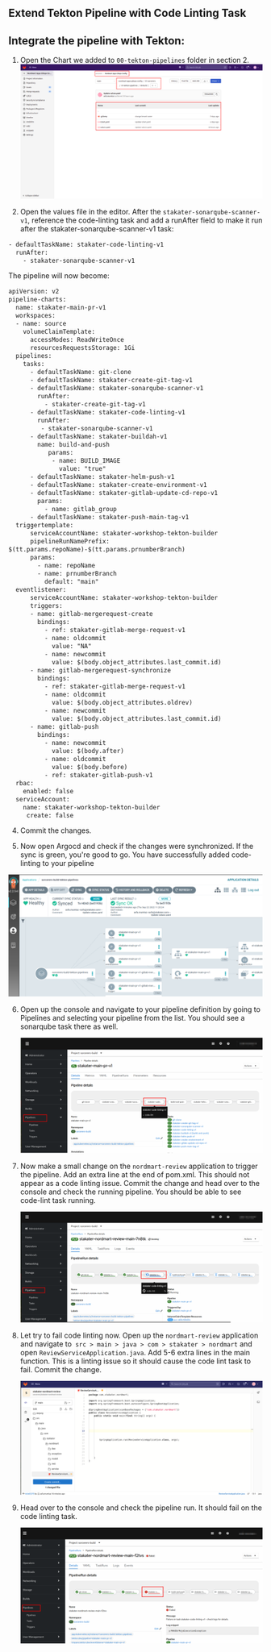 ## Extend Tekton Pipeline with Code Linting Task

## Integrate the pipeline with Tekton:
1. Open the Chart we added to `00-tekton-pipelines` folder in section 2.
  ![images/pipelines-nordmart-apps-gitops-config](images/pipelines-nordmart-apps-gitops-config.png)
  
2. Open the values file in the editor. After the `stakater-sonarqube-scanner-v1`, reference the code-linting task and add a runAfter field to make it run after the stakater-sonarqube-scanner-v1 task:

```
- defaultTaskName: stakater-code-linting-v1
  runAfter:
    - stakater-sonarqube-scanner-v1

```
The pipeline will now become:
   ````
   apiVersion: v2
   pipeline-charts:
     name: stakater-main-pr-v1
     workspaces:
     - name: source
       volumeClaimTemplate:
         accessModes: ReadWriteOnce
         resourcesRequestsStorage: 1Gi
     pipelines:
       tasks:
         - defaultTaskName: git-clone
         - defaultTaskName: stakater-create-git-tag-v1
         - defaultTaskName: stakater-sonarqube-scanner-v1
           runAfter:
             - stakater-create-git-tag-v1
         - defaultTaskName: stakater-code-linting-v1
           runAfter:
            - stakater-sonarqube-scanner-v1
         - defaultTaskName: stakater-buildah-v1
           name: build-and-push
              params:
               - name: BUILD_IMAGE
                 value: "true"
         - defaultTaskName: stakater-helm-push-v1
         - defaultTaskName: stakater-create-environment-v1
         - defaultTaskName: stakater-gitlab-update-cd-repo-v1
           params: 
             - name: gitlab_group
         - defaultTaskName: stakater-push-main-tag-v1
     triggertemplate:
         serviceAccountName: stakater-workshop-tekton-builder
         pipelineRunNamePrefix: $(tt.params.repoName)-$(tt.params.prnumberBranch)
         params:
           - name: repoName
           - name: prnumberBranch
             default: "main"
     eventlistener:
         serviceAccountName: stakater-workshop-tekton-builder
         triggers:
         - name: gitlab-mergerequest-create
           bindings:
             - ref: stakater-gitlab-merge-request-v1
             - name: oldcommit
               value: "NA"
             - name: newcommit
               value: $(body.object_attributes.last_commit.id)
         - name: gitlab-mergerequest-synchronize
           bindings:
             - ref: stakater-gitlab-merge-request-v1
             - name: oldcommit
               value: $(body.object_attributes.oldrev)
             - name: newcommit
               value: $(body.object_attributes.last_commit.id)
         - name: gitlab-push
           bindings:
             - name: newcommit
               value: $(body.after)
             - name: oldcommit
               value: $(body.before)
             - ref: stakater-gitlab-push-v1
     rbac:
       enabled: false
     serviceAccount:
       name: stakater-workshop-tekton-builder
        create: false

````
4. Commit the changes.

5. Now open Argocd and check if the changes were synchronized. If the sync is green, you're good to go. You have successfully added code-linting to your pipeline

![sonar](./images/sonar-argocd.png)

6. Open up the console and navigate to your pipeline definition by going to Pipelines and selecting your pipeline from the list. You should see a sonarqube task there as well.

   ![code-lint-openshift](./images/code-lint-openshift.png)

7. Now make a small change on the `nordmart-review` application to trigger the pipeline. Add an extra line at the end of pom.xml. This should not appear as a code linting issue. Commit the change and head over to the console and check the running pipeline. You should be able to see code-lint task running.

   ![code-lint-running](./images/code-lint-running.png)


8. Let try to fail code linting now. Open up the `nordmart-review` application and navigate to` src > main > java > com > stakater > nordmart` and open `ReviewServiceApplication.java`. Add 5-6 extra lines in the main function. This is a linting issue so it should cause the code lint task to fail. Commit the change.

   ![code-lint-change](./images/code-lint-change.png)


9. Head over to the console and check the pipeline run. It should fail on the code linting task.


   ![code-lint-failed](./images/code-lint-failed.png)
